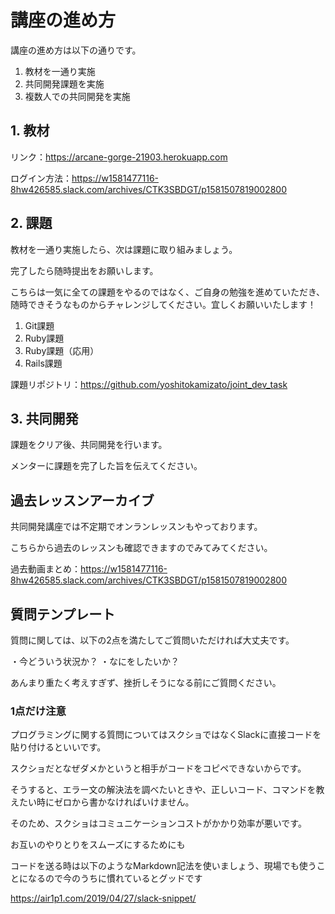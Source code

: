 # 講座の進め方
講座の進め方は以下の通りです。

1. 教材を一通り実施
2. 共同開発課題を実施
3. 複数人での共同開発を実施

## 1. 教材
リンク：https://arcane-gorge-21903.herokuapp.com

ログイン方法：https://w1581477116-8hw426585.slack.com/archives/CTK3SBDGT/p1581507819002800

## 2. 課題
教材を一通り実施したら、次は課題に取り組みましょう。

完了したら随時提出をお願いします。

こちらは一気に全ての課題をやるのではなく、ご自身の勉強を進めていただき、随時できそうなものからチャレンジしてください。宜しくお願いいたします！

1. Git課題
2. Ruby課題
3. Ruby課題（応用）
4. Rails課題

課題リポジトリ：https://github.com/yoshitokamizato/joint_dev_task

## 3. 共同開発
課題をクリア後、共同開発を行います。

メンターに課題を完了した旨を伝えてください。

## 過去レッスンアーカイブ
共同開発講座では不定期でオンランレッスンもやっております。

こちらから過去のレッスンも確認できますのでみてみてください。

過去動画まとめ：https://w1581477116-8hw426585.slack.com/archives/CTK3SBDGT/p1581507819002800

## 質問テンプレート
質問に関しては、以下の2点を満たしてご質問いただければ大丈夫です。

・今どういう状況か？
・なにをしたいか？

あんまり重たく考えすぎず、挫折しそうになる前にご質問ください。

### 1点だけ注意
プログラミングに関する質問についてはスクショではなくSlackに直接コードを貼り付けるといいです。

スクショだとなぜダメかというと相手がコードをコピペできないからです。

そうすると、エラー文の解決法を調べたいときや、正しいコード、コマンドを教えたい時にゼロから書かなければいけません。

そのため、スクショはコミュニケーションコストがかかり効率が悪いです。

お互いのやりとりをスムーズにするためにも

コードを送る時は以下のようなMarkdown記法を使いましょう、現場でも使うことになるので今のうちに慣れているとグッドです

https://air1p1.com/2019/04/27/slack-snippet/
